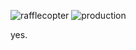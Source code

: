 ![rafflecopter](https://imgur.com/a/xdTOCWt/zip)
![production](https://imgur.com/a/DC75uqu/zip)

yes.
